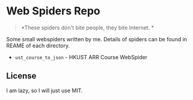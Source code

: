 # Web Spiders Repo
> *These spiders don't bite people, they bite Internet. *

Some small webspiders written by me. Details of spiders can be found in REAME of each directory.

- `ust_course_to_json` - HKUST ARR Course WebSpider

## License

I am lazy, so I will just use MIT.
